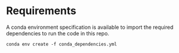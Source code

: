 # Requirements

A conda environment specification is available to import the required dependencies to run the code in this repo.

```shell
conda env create -f conda_dependencies.yml
```